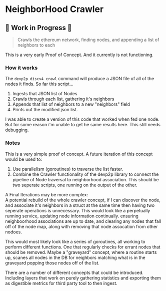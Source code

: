 # NeighborHood Crawler

## 🚧 **Work in Progress** 🚧

>Crawls the ethereum network, finding nodes, and appending a list of neighbors to each

This is a very early Proof of Concept. And it currently is not functioning.

### How it works

The ```devp2p discv4 crawl``` command will produce a JSON file of all of the nodes it finds.
So far this script...

  1. Ingests that JSON list of Nodes
  2. Crawls through each list, gathering it's neighbors
  3. Appends that list of neighbors to a new "neighbors" field
  4. Prints out the modified json list.

I was able to create a version of this code that worked when fed one node. But for some reason i'm unable to get he same results here.
This still needs debugging.

### Notes

This is a very simple proof of concept.
A future iteration of this concept would be used to:

  1. Use parallelism (goroutines) to traverse the list faster.
  2. Combine the Crawler functionality of the devp2p library to connect the pipeline of Node traversal to neighborhood association.
     This should be two seperate scripts, one running on the output of the other.

  A Final Iterations may be more complex: \
    A potential rebuild of the whole crawler concept, if I can discover the node, and associate it's neighbors in a struct at the same time
    then having two seperate operations is unnecessary. This would look like a perpetually running service, updating node information continually. 
    ensuring neighboorhood associations are up to date, and clearing any nodes that fall off of the node map, along with removing that node assocation
    from other nodoes.

  This would most likely look like a series of goroutines, all working to perform different functions. One that regularly checks for errant nodes that
  should be removed. Maybe a "graveyard" concept, where a routine starts up, scanes all nodes in the DB for neighbors matching what is in the graveyard
  popping those nodes off of the list.

  There are a number of different concepts that could be introduced. Including layers that work on purely gathering statistics and exporting them as digestible
  metrics for third party tool to then ingest.
